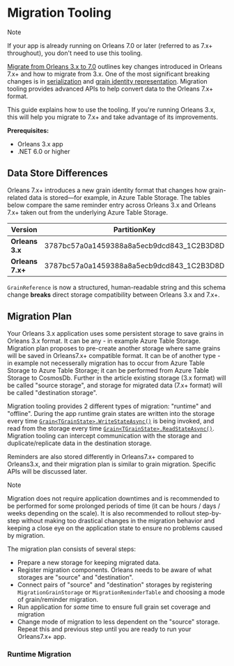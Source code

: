 # Migration Tooling

> [!NOTE]
> If your app is already running on Orleans 7.0 or later (referred to as 7.x+ throughout), you don't need to use this tooling.

[Migrate from Orleans 3.x to 7.0](./guide.md) outlines key changes introduced in Orleans 7.x+ and how to migrate from 3.x. One of the most significant breaking changes is in [serialization](./guide.md#serialization) and [grain identity representation](./guide.md#grain-identities). Migration tooling provides advanced APIs to help convert data to the Orleans 7.x+ format.

This guide explains how to use the tooling. If you're running Orleans 3.x, this will help you migrate to 7.x+ and take advantage of its improvements.

**Prerequisites:**
- Orleans 3.x app
- .NET 6.0 or higher

## Data Store Differences

Orleans 7.x+ introduces a new grain identity format that changes how grain-related data is stored—for example, in Azure Table Storage. The tables below compare the same reminder entry across Orleans 3.x and Orleans 7.x+ taken out from the underlying Azure Table Storage.

| Version          | PartitionKey                                 | GrainReference                                                                                                   |
| -------------    | ------------------------------------------   | --------------------------------------------------------------- |
| **Orleans 3.x**  | 3787bc57a0a1459388a8a5ecb9dcd843_1C2B3D8D    | GrainReference=0000000000000000000000000000012f03fffffffcd9142b |
| **Orleans 7.x+** | 3787bc57a0a1459388a8a5ecb9dcd843_1C2B3D8D    | simplepersistent_12F                                            |

`GrainReference` is now a structured, human-readable string and this schema change **breaks** direct storage compatibility between Orleans 3.x and 7.x+.

## Migration Plan

Your Orleans 3.x application uses some persistent storage to save grains in Orleans 3.x format. It can be any - in example Azure Table Storage. Migration plan proposes to pre-create another storage where same grains will be saved in Orleans7.x+ compatible format. It can be of another type - in example not necesserally migration has to occur from Azure Table Storage to Azure Table Storage; it can be performed from Azure Table Storage to CosmosDb. Further in the article existing storage (3.x format) will be called "source storage", and storage for migrated data (7.x+ format) will be called "destination storage". 

Migration tooling provides 2 different types of migration: "runtime" and "offline". During the app runtime grain states are written into the storage every time [`Grain<TGrainState>.WriteStateAsync()`](https://learn.microsoft.com/dotnet/api/orleans.grain-1.writestateasync) is being invoked, and read from the storage every time [`Grain<TGrainState>.ReadStateAsync()`](https://learn.microsoft.com/dotnet/api/orleans.grain-1.readstateasync). Migration tooling can intercept communication with the storage and duplicate/replicate data in the destination storage.

Reminders are also stored differently in Orleans7.x+ compared to Orleans3.x, and their migration plan is similar to grain migration. Specific APIs will be discussed later.

> [!NOTE]
>  Migration does not require application downtimes and is recommended to be performed for some prolonged periods of time (it can be hours / days / weeks depending on the scale). It is also recommended to rollout step-by-step without making too drastical changes in the migration behavior and keeping a close eye on the application state to ensure no problems caused by migration.

The migration plan consists of several steps:
- Prepare a new storage for keeping migrated data.
- Register migration components. Orleans needs to be aware of what storages are "source" and "destination".
- Connect pairs of "source" and "destination" storages by registering `MigrationGrainStorage` or `MigrationReminderTable` and choosing a mode of grain/reminder migration. 
- Run application for _some_ time to ensure full grain set coverage and migration
- Change mode of migration to less dependent on the "source" storage. Repeat this and previous step until you are ready to run your Orleans7.x+ app.

### Runtime Migration

